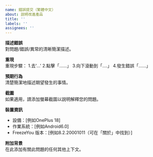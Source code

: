 ```yaml
---
name: 錯誤提交（繁體中文）
about: 説明改進產品
title: ''
labels: ''
assignees: ''
---
```


**描述錯誤**  
對問題/錯誤/異常的清晰簡潔描述。

**重現**  
重現步驟： 1.去'...' 2.點擊「......」 3.向下滾動到「....」 4.發生錯誤「......」

**預期行為**  
清楚簡潔地描述期望發生的事情。

**截圖**  
如果適用，請添加螢幕截圖以説明解釋您的問題。

**裝置資訊**

- 設備：[例如OnePlus 18] 
- 作業系統：[例如Android6.0] 
- FreezeYou 版本：[例如8.2.20001011（可在「關於」中找到）] 

**附加背景**  
在此添加有關此問題的任何其他上下文。